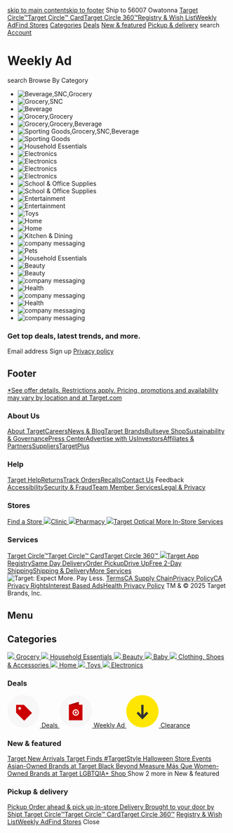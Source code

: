 [skip to main content](https://www.target.com/weekly-ad#content)[skip to footer](https://www.target.com/weekly-ad#footerHeader)
Ship to 56007
Owatonna
[Target Circle™](https://www.target.com/circle)[Target Circle™ Card](https://www.target.com/circlecard)[Target Circle 360™](https://www.target.com/l/target-circle-360/-/N-2rguk)[Registry & Wish List](https://www.target.com/gift-registry)[Weekly Ad](https://www.target.com/weekly-ad)[Find Stores](https://www.target.com/store-locator/find-stores)
[](https://www.target.com/)
[](https://www.target.com/c/shop-all-categories/-/N-5xsxf?prehydrateClick=true)
[Categories](https://www.target.com/c/shop-all-categories/-/N-5xsxf?prehydrateClick=true)
[](https://www.target.com/)
[Deals](https://www.target.com/c/weekly-deals/-/N-4xw74?prehydrateClick=true)
[New & featured](https://www.target.com/c/target-new-arrivals/-/N-o9rnh?prehydrateClick=true)
[Pickup & delivery](https://www.target.com/c/order-pickup/-/N-ng0a0?l1_nid=5xt1a&prehydrateClick=true)
search
[](https://www.target.com/account?prehydrateClick=true)[Account](https://www.target.com/account?prehydrateClick=true)[](https://www.target.com/cart?prehydrateClick=true)
# Weekly Ad
search
Browse By Category
* ![Beverage,SNC,Grocery](https://target.scene7.com/is/image/Target/20250831_01al_4cfG0?wid=750)
* ![Grocery,SNC](https://target.scene7.com/is/image/Target/20250831_02mw_vBm0l?wid=750)
* ![Beverage](https://target.scene7.com/is/image/Target/20250831_03mw4_pb8Qf?wid=750)
* ![Grocery,Grocery](https://target.scene7.com/is/image/Target/20250831_04mw_E5Ish2?wid=750)
* ![Grocery,Grocery,Beverage](https://target.scene7.com/is/image/Target/20250831_05mw_KZuee?wid=750)
* ![Sporting Goods,Grocery,SNC,Beverage](https://target.scene7.com/is/image/Target/20250831_06al_m3y3L?wid=750)
* ![Sporting Goods](https://target.scene7.com/is/image/Target/20250831_07al_24dxM1?wid=750)
* ![Household Essentials](https://target.scene7.com/is/image/Target/20250831_08mw_BUAcM?wid=750)
* ![Electronics](https://target.scene7.com/is/image/Target/20250831_09al_lTHkn1?wid=750)
* ![Electronics](https://target.scene7.com/is/image/Target/20250831_10mw_iAxq3?wid=750)
* ![Electronics](https://target.scene7.com/is/image/Target/20250831_11mw_EUWrP1?wid=750)
* ![Electronics](https://target.scene7.com/is/image/Target/20250831_12mw_YCTM2?wid=750)
* ![School & Office Supplies](https://target.scene7.com/is/image/Target/20250831_Jcommw_LVx8L1?wid=750)
* ![School & Office Supplies](https://target.scene7.com/is/image/Target/20250831_Kcommw_NJ7O4?wid=750)
* ![Entertainment](https://target.scene7.com/is/image/Target/20250831_13al_FKBwe?wid=750)
* ![Entertainment](https://target.scene7.com/is/image/Target/20250831_14al_CRzLC?wid=750)
* ![Toys](https://target.scene7.com/is/image/Target/20250831_15al_6N0ZY?wid=750)
* ![Home](https://target.scene7.com/is/image/Target/20250831_16mw_73DA1?wid=750)
* ![Home](https://target.scene7.com/is/image/Target/20250831_17mw_LFRCn?wid=750)
* ![Kitchen & Dining](https://target.scene7.com/is/image/Target/20250831_18mw_YqGZW?wid=750)
* ![company messaging](https://target.scene7.com/is/image/Target/20250831_Acomal_3rcpJ?wid=750)
* ![Pets](https://target.scene7.com/is/image/Target/20250831_19mw_9o0U8?wid=750)
* ![Household Essentials](https://target.scene7.com/is/image/Target/20250831_20mw_lGr8w?wid=750)
* ![Beauty](https://target.scene7.com/is/image/Target/20250831_21al_PDsA7?wid=750)
* ![Beauty](https://target.scene7.com/is/image/Target/20250831_22al_JDaUb?wid=750)
* ![company messaging](https://target.scene7.com/is/image/Target/20250831_Wcomal_hYtE01?wid=750)
* ![Health](https://target.scene7.com/is/image/Target/20250831_23al_F3RlL?wid=750)
* ![company messaging](https://target.scene7.com/is/image/Target/20250831_Bcomal_D99CD?wid=750)
* ![Health](https://target.scene7.com/is/image/Target/20250831_24al_JRvRw?wid=750)
* ![company messaging](https://target.scene7.com/is/image/Target/20250831_Ccomal_CvAlj?wid=750)
* ![company messaging](https://target.scene7.com/is/image/Target/20250831_25al_D2LRA?wid=750)
### Get top deals, latest trends, and more.
Email address
Sign up
[Privacy policy](https://www.target.com/c/target-privacy-policy/-/N-4sr7p)
## Footer
[*See offer details. Restrictions apply. Pricing, promotions and availability may vary by location and at Target.com](https://www.target.com/help/articles/promotions-coupons/current-promotions)
### About Us
[About Target](https://corporate.target.com/about)[Careers](https://corporate.target.com/careers/)[News & Blog](https://corporate.target.com/news-features)[Target Brands](https://corporate.target.com/about/products-services/Target-Brands)[Bullseye Shop](https://www.bullseyeshop.com/)[Sustainability & Governance](https://corporate.target.com/sustainability-governance)[Press Center](https://corporate.target.com/press)[Advertise with Us](https://roundel.com/?utm_source=Referral&utm_medium=Targetwebsite&utm_campaign=advertisewithus)[Investors](https://corporate.target.com/investors)[Affiliates & Partners](https://partners.target.com/)[Suppliers](https://corporate.target.com/about/products-services/suppliers#?lnk=fnav_t_spc_1_16)[TargetPlus](https://plus.target.com/)
### Help
[Target Help](https://www.target.com/help)[Returns](https://www.target.com/returns)[Track Orders](https://www.target.com/orders)[Recalls](https://www.target.com/help/articles/news-safety/product-recalls)[Contact Us](https://www.target.com/help/contact-us)
Feedback
[Accessibility](https://www.target.com/help/articles/compliances/accessibility)[Security & Fraud](https://security.target.com/)[Team Member Services](https://www.target.com/c/team-member-services/-/N-4srq9)[Legal & Privacy](https://www.target.com/guest-privacy/legal-privacy)
### Stores
[Find a Store](https://www.target.com/store-locator/find-stores)[ ![](https://target.scene7.com/is/content/Target/GUEST_b3cea7ef-22bf-4cdf-92bb-e100a10ec623?wid=48&qlt=80)Clinic ](https://www.target.com/c/clinic/-/N-54x94)[ ![](https://target.scene7.com/is/content/Target/GUEST_adf88fa5-9437-443e-8ddd-674dde6c3a82?wid=48&qlt=80)Pharmacy ](https://www.target.com/c/pharmacy-health/-/N-54y52)[ ![](https://target.scene7.com/is/content/Target/GUEST_1e7d1a3c-3927-49e3-8ef7-bac2397fb36c?wid=48&qlt=80)Target Optical ](https://www.target.com/c/optical/-/N-4y8o9)[More In-Store Services](https://www.target.com/c/services/-/N-oq1wk)
### Services
[Target Circle™](https://www.target.com/circle)[Target Circle™ Card](https://www.target.com/circlecard)[Target Circle 360™](https://www.target.com/l/target-circle-360/-/N-2rguk)[ ![](https://target.scene7.com/is/content/Target/GUEST_77400a3e-7081-4c52-8feb-7126a78353e1?wid=48&qlt=80)Target App ](https://www.target.com/c/target-app/-/N-4th2r)[Registry](https://www.target.com/gift-registry)[Same Day Delivery](https://www.target.com/c/same-day-delivery/-/N-bswkz)[Order Pickup](https://www.target.com/c/order-pickup/-/N-ng0a0)[Drive Up](https://www.target.com/c/drive-up/-/N-9d42z)[Free 2-Day Shipping](https://www.target.com/c/free-2-day-shipping/-/N-49cz6)[Shipping & Delivery](https://www.target.com/c/shipping-order-services/-/N-551st)[More Services](https://www.target.com/c/services/-/N-oq1wk)
![Target: Expect More. Pay Less.](https://target.scene7.com/is/content/Target/GUEST_ca8f1d56-9000-4407-be78-2c33be983dab?wid=1200&qlt=80)
[](https://www.pinterest.com/target)
[](https://www.facebook.com/target)
[](https://www.instagram.com/target)
[](https://www.x.com/Target)
[](https://www.youtube.com/target)
[](https://www.tiktok.com/@target)
[Terms](https://www.target.com/c/terms-conditions/-/N-4sr7l)[CA Supply Chain](https://www.target.com/help/articles/compliances/ca-transparency-in-supply-chains-act)[Privacy Policy](https://www.target.com/c/target-privacy-policy/-/N-4sr7p)[CA Privacy Rights](https://www.target.com/c/target-privacy-policy/-/N-4sr7p#State-Specific%20Privacy%20Information)[](https://www.target.com/guest-privacy)[Interest Based Ads](https://www.target.com/c/interest-based-advertising-privacy-policy/-/N-ztavm)[Health Privacy Policy](https://www.target.com/c/health-policy/-/N-4gc0k)
TM & © 2025 Target Brands, Inc.
## Menu
## Categories
[ ![](https://target.scene7.com/is/image/Target/GUEST_9930b034-392c-4839-a212-8e5071e8520f) Grocery ](https://www.target.com/c/grocery/-/N-5xt1a)[ ![](https://target.scene7.com/is/image/Target/HouseholdEssentials_Tide-200519-1589915606672-210803-1628012933966) Household Essentials ](https://www.target.com/c/household-essentials/-/N-5xsz1)[ ![](https://target.scene7.com/is/image/Target/GUEST_112bc773-50c6-4f0b-8aab-cbef96e55c0a) Beauty ](https://www.target.com/c/beauty/-/N-55r1x)[ ![](https://target.scene7.com/is/image/Target/Baby219475-200305_1583423490259-210803-1628012550597) Baby ](https://www.target.com/c/baby/-/N-5xtly)[ ![](https://target.scene7.com/is/image/Target/GUEST_cd8be924-1632-432c-899c-8a2451841dc5) Clothing, Shoes & Accessories ](https://www.target.com/c/clothing-shoes-accessories/-/N-rdihz)[ ![](https://target.scene7.com/is/image/Target/home138095-180815_1534366815826-210803-1628013298723) Home ](https://www.target.com/c/home/-/N-5xtvd)[ ![](https://target.scene7.com/is/image/Target/GUEST_fd0f2b07-c70d-429d-8400-46d36d2664dd) Toys ](https://www.target.com/c/toys/-/N-5xtb0)[ ![](https://target.scene7.com/is/image/Target/Electronics219475-200305_1583423525490-210803-1628013505239) Electronics ](https://www.target.com/c/electronics/-/N-5xtg6)
### Deals
[ ![](data:image/svg+xml,%3Csvg%20width%3D%2274%22%20height%3D%2274%22%20fill%3D%22none%22%20xmlns%3D%22http%3A%2F%2Fwww.w3.org%2F2000%2Fsvg%22%3E%3Cpath%20d%3D%22M36.875%2073.75c20.365%200%2036.875-16.51%2036.875-36.875C73.75%2016.509%2057.24%200%2036.875%200%2016.509%200%200%2016.51%200%2036.875S16.51%2073.75%2036.875%2073.75Z%22%20fill%3D%22%23F7F7F7%22%2F%3E%3Cpath%20fill-rule%3D%22evenodd%22%20clip-rule%3D%22evenodd%22%20d%3D%22m37.804%2022.183%2018.373%2018.452L38.33%2058.48%2019.878%2040.11V22.183h17.926Zm-7.555%206.05c-1.17-1.169-3.085-1.15-4.278.043-1.192%201.193-1.212%203.108-.04%204.278%201.167%201.17%203.082%201.151%204.276-.042%201.193-1.194%201.211-3.11.042-4.279Z%22%20fill%3D%22%23C00%22%2F%3E%3C%2Fsvg%3E) Deals ](https://www.target.com/c/deals/-/N-atb3q)[ ![](data:image/svg+xml,%3Csvg%20width%3D%2274%22%20height%3D%2274%22%20fill%3D%22none%22%20xmlns%3D%22http%3A%2F%2Fwww.w3.org%2F2000%2Fsvg%22%3E%3Ccircle%20cx%3D%2236.875%22%20cy%3D%2236.875%22%20r%3D%2236.875%22%20fill%3D%22%23F7F7F7%22%2F%3E%3Cpath%20fill-rule%3D%22evenodd%22%20clip-rule%3D%22evenodd%22%20d%3D%22m44.078%2015.269-22.567%206.72v35.438l22.567-6.63V15.27Z%22%20fill%3D%22%23A00%22%2F%3E%3Cpath%20fill-rule%3D%22evenodd%22%20clip-rule%3D%22evenodd%22%20d%3D%22M21.51%2057.52h30.73V21.99H21.51v35.53Z%22%20fill%3D%22%23C00%22%2F%3E%3Cpath%20fill-rule%3D%22evenodd%22%20clip-rule%3D%22evenodd%22%20d%3D%22M36.875%2032.553a7.199%207.199%200%200%201%207.202%207.202c0%201.16-.274%202.255-.76%203.225a7.206%207.206%200%200%201-12.882.006%207.205%207.205%200%200%201%206.44-10.433Zm0%202.4a4.803%204.803%200%200%200-4.292%206.955%204.802%204.802%200%201%200%204.292-6.954Zm0%202.401a2.4%202.4%200%201%201%200%204.801%202.4%202.4%200%200%201%200-4.8Z%22%20fill%3D%22%23fff%22%2F%3E%3C%2Fsvg%3E) Weekly Ad ](https://www.target.com/weekly-ad)[ ![](data:image/svg+xml,%3Csvg%20width%3D%2274%22%20height%3D%2274%22%20fill%3D%22none%22%20xmlns%3D%22http%3A%2F%2Fwww.w3.org%2F2000%2Fsvg%22%3E%3Ccircle%20cx%3D%2236.875%22%20cy%3D%2236.875%22%20r%3D%2236.875%22%20fill%3D%22%23FEE601%22%2F%3E%3Cpath%20d%3D%22m50.15%2041.715-3.743-3.9-6.877%207.136V22.355h-5.31v22.596l-6.876-7.136-3.744%203.9%2013.275%2013.828L50.15%2041.715Z%22%20fill%3D%22%23333%22%2F%3E%3C%2Fsvg%3E) Clearance ](https://www.target.com/c/clearance/-/N-5q0ga?lnk=dNav_clearance)
### New & featured
[ Target New Arrivals  ](https://www.target.com/c/what-s-new/-/N-o9rnh?lnk=C_TargetNewArrivals_WEB-430020_0)[ Target Finds  ](https://www.target.com/finds?lnk=FINDS_GDD)[ #TargetStyle ](https://www.target.com/finds/targetstyle?lnk=TS_GDD)[ Halloween ](https://www.target.com/c/halloween/-/N-5xt2o?lnk=C_Halloween_WEB-430020_3)[ Store Events ](https://www.target.com/c/store-events/-/N-9x2nj?lnk=C_StoreEvents_WEB-430020_4)[ Asian-Owned Brands at Target ](https://www.target.com/c/asian-owned-brands-at-target/-/N-izjcd?lnk=C_AAPI-OwnedBrandsatTarget_WEB-430020_5)[ Black Beyond Measure ](https://www.target.com/c/black-owned-or-founded-brands-at-target/-/N-q8v16?lnk=C_BlackHistoryMonth_WEB-430020_6)[ Más Que ](https://www.target.com/c/mas-que/-/N-639c7?lnk=C_M%C3%A1sQue_WEB-430020_7)
[ Women-Owned Brands at Target ](https://www.target.com/c/women-owned-brands-at-target/-/N-duljx?lnk=C_Women-OwnedBrandsatTarget_WEB-430020_8)[ LGBTQIA+ Shop ](https://www.target.com/c/lgbtqia-shop/-/N-g0zw5?lnk=C_LGBTQIA+Shop_WEB-430020_9)
Show 2 more in New & featured
### Pickup & delivery
[ Pickup Order ahead & pick up in-store ](https://www.target.com/c/order-pickup/-/N-ng0a0)[ Delivery Brought to your door by Shipt ](https://www.target.com/c/same-day-delivery/-/N-bswkz)
[Target Circle™](https://www.target.com/circle)[Target Circle™ Card](https://www.target.com/circlecard)[Target Circle 360™](https://www.target.com/l/target-circle-360/-/N-2rguk)
[Registry & Wish List](https://www.target.com/gift-registry)[Weekly Ad](https://www.target.com/weekly-ad)[Find Stores](https://www.target.com/store-locator/find-stores)
Close
